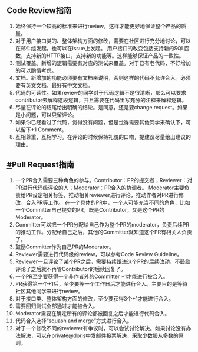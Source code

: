 ## Code Review指南

1. 始终保持一个较高的标准来进行review，这样才能更好地保证整个产品的质量。
2. 对于用户接口类的、整体架构方面的修改，需要在社区进行充分地讨论，可以在邮件组发起，也可以在issue上发起。 用户接口的改变包括支持新的SQL函数，支持新的HTTP接口，支持新的功能等。这样能够保证产品的一致性。
3. 测试覆盖。新增的逻辑需要有对应的测试来覆盖。对于已有老代码，不好增加的可以酌情考虑。
4. 文档。新增加的功能必须要有文档来说明，否则这样的代码不允许合入。必须要有英文文档，最好有中文文档。
5. 代码的可读性。如果review的同学对于代码逻辑不是很清晰，那么可以要求contributor去解释这段逻辑，并且需要在代码里写充分的注释来解释逻辑。
6. 尽量在评论的结尾给出明确的结论。是同意，还是要change request。如果是小问题，可以只留评论。
7. 如果你已经看过了代码，觉得没有问题，但是觉得需要其他同学来确认下，可以留下+1 Comment。
8. 互相尊重，互相学习。在评论的时候保持礼貌的口吻，提建议尽量给出建议的理由。

## [#](http://doris.incubator.apache.org/master/zh-CN/community/committer-guide.html#pull-request指南)Pull Request指南

1. 一个PR合入需要三种角色的参与。Contributor：PR的提交者；Reviewer：对PR进行代码级评论的人；Moderator：PR合入的协调者。 Moderator主要负责给PR设定相关标签，推动相关reviewer进行评论，推动作者对PR进行修改，合入PR等工作。 在一个具体的PR中，一个人可能充当不同的角色，比如一个Committer自己提交的PR，既是Contributor，又是这个PR的Moderator。
2. Committer可以把一个PR分配给自己作为整个PR的moderator，负责后续PR的推动工作。分配给自己之后，其他的Committer就知道这个PR有相关人负责了。
3. 鼓励Committer作为自己PR的Moderator。
4. Reviewer需要进行代码级的review，可以参考Code Review Guideline。
5. Reviewer一旦评论了某个PR之后，需要持续跟进这个PR的后续改动，不鼓励评论了之后就不再管Contributor的后续回复了。
6. 一个PR至少要获得一个非作者外的Committer +1才能进行被合入。
7. PR获得第一个+1后，至少要等一个工作日后才能进行合入。主要目的是等待社区其他同学来进行review。
8. 对于接口类、整体架构方面的修改，至少要获得3个+1才能进行合入。
9. 需要回归测试全部通过才能被合入。
10. Moderator需要在确定所有的评论都被回复之后才能进行代码合入。
11. 代码合入选择“squash and merge”方式进行合入。
12. 对于一个修改不同的reviewer有争议时，可以尝试讨论解决。如果讨论没有办法解决，可以在private@doris中发邮件投票解决，采取少数服从多数的原则。
